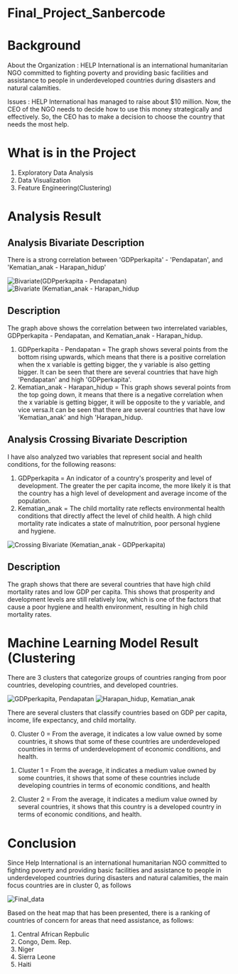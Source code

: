 # Final_Project_Sanbercode

# Background

About the Organization :
HELP International is an international humanitarian NGO committed to fighting poverty and providing basic facilities and assistance to people in underdeveloped countries during disasters and natural calamities.

Issues :
HELP International has managed to raise about $10 million. Now, the CEO of the NGO needs to decide how to use this money strategically and effectively. So, the CEO has to make a decision to choose the country that needs the most help.



# What is in the Project
 1. Exploratory Data Analysis
 2. Data Visualization
 3. Feature Engineering(Clustering)

# Analysis Result
Analysis Bivariate Description
----
There is a strong correlation between 'GDPperkapita' - 'Pendapatan', and 'Kematian_anak - Harapan_hidup'


![Bivariate(GDPperkapita - Pendapatan)](https://github.com/adimasmrid/Sanbercode/assets/125172558/182ca9f1-2886-4f5b-bafe-fdc04361220e)
![Bivariate (Kematian_anak - Harapan_hidup](https://github.com/adimasmrid/Sanbercode/assets/125172558/aea91d6d-eef5-46b6-8b09-db7503d39ebf)

Description
---
The graph above shows the correlation between two interrelated variables, GDPperkapita - Pendapatan, and Kematian_anak - Harapan_hidup.
1. GDPperkapita - Pendapatan = The graph shows several points from the bottom rising upwards, which means that there is a positive correlation when the x variable is getting bigger, the y variable is also getting bigger. It can be seen that there are several countries that have high 'Pendapatan' and high 'GDPperkapita'.
2. Kematian_anak - Harapan_hidup = This graph shows several points from the top going down, it means that there is a negative correlation when the x variable is getting bigger, it will be opposite to the y variable, and vice versa.It can be seen that there are several countries that have low 'Kematian_anak' and high 'Harapan_hidup.

Analysis Crossing Bivariate Description
---
I have also analyzed two variables that represent social and health conditions, for the following reasons:
1. GDPperkapita = An indicator of a country's prosperity and level of development. The greater the per capita income, the more likely it is that the country has a high level of development and average income of the population. 
2. Kematian_anak = The child mortality rate reflects environmental health conditions that directly affect the level of child health. A high child mortality rate indicates a state of malnutrition, poor personal hygiene and hygiene.
   
![Crossing Bivariate (Kematian_anak - GDPperkapita)](https://github.com/adimasmrid/Sanbercode/assets/125172558/38991a98-174f-44f7-aa66-7b29c47b0c97)


Description
---
The graph shows that there are several countries that have high child mortality rates and low GDP per capita. This shows that prosperity and development levels are still relatively low, which is one of the factors that cause a poor hygiene and health environment, resulting in high child mortality rates.


# Machine Learning Model Result (Clustering
There are 3 clusters that categorize groups of countries ranging from poor countries, developing countries, and developed countries.

![GDPperkapita,   Pendapatan](https://github.com/adimasmrid/Sanbercode/assets/125172558/34fb55b3-453b-4ca2-937f-3c9570a2443c)  ![Harapan_hidup,   Kematian_anak](https://github.com/adimasmrid/Sanbercode/assets/125172558/171c7585-8ef0-410d-aa51-01204edfd14e)



There are several clusters that classify countries based on GDP per capita, income, life expectancy, and child mortality. 

0. Cluster 0 = From the average, it indicates a low value owned by some countries, it shows that some of these countries are underdeveloped countries in terms of underdevelopment of economic conditions, and health.

1. Cluster 1 = From the average, it indicates a medium value owned by some countries, it shows that some of these countries include developing countries in terms of economic conditions, and health

2. Cluster 2 = From the average, it indicates a medium value owned by several countries, it shows that this country is a developed country in terms of economic conditions, and health.


# Conclusion
Since Help International is an international humanitarian NGO committed to fighting poverty and providing basic facilities and assistance to people in underdeveloped countries during disasters and natural calamities, the main focus countries are in cluster 0, as follows 


![Final_data](https://github.com/adimasmrid/Sanbercode/assets/125172558/7e3c3649-89ed-42c6-bb99-329e573bf70d)


Based on the heat map that has been presented, there is a ranking of countries of concern for
areas that need assistance, as follows:
1. Central African Repbulic
2. Congo, Dem. Rep.
3. Niger
4. Sierra Leone
5. Haiti
